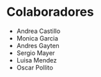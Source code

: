 # Colaboradores

* Andrea Castillo
* Monica Garcia
* Andres Gayten
* Sergio Mayer
* Luisa Mendez
* Oscar Pollito

